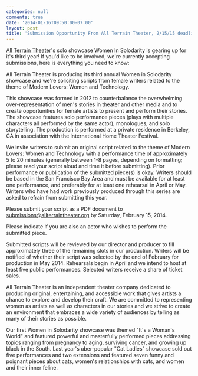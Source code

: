 ```yaml
---
categories: null
comments: true
date: '2014-01-16T09:50:00-07:00'
layout: post
title: 'Submission Opportunity From All Terrain Theater, 2/15/15 deadline, #pwopp'
---
```


[All Terrain Theater](http://www.allterraintheater.org/)'s solo showcase Women In Solodarity is gearing up for it's third year! If you'd like to be involved, we're currently accepting submissions, here is everything you need to know:

All Terrain Theater is producing its third annual Women in Solodarity showcase and we're soliciting scripts from female writers related to the theme of Modern Lovers: Women and Technology. 

This showcase was formed in 2012 to counterbalance the overwhelming over-representation of men's stories in theater and other media and to create opportunities for female artists to present and perform their stories. The showcase features solo performance pieces (plays with multiple characters all performed by the same actor), monologues, and solo storytelling. The production is performed at a private residence in Berkeley, CA in association with the International Home Theater Festival.

We invite writers to submit an original script related to the theme of Modern Lovers: Women and Technology with a performance time of approximately 5 to 20 minutes (generally between 1-8 pages, depending on formatting; please read your script aloud and time it before submitting). Prior performance or publication of the submitted piece(s) is okay. Writers should be based in the San Francisco Bay Area and must be available for at least one performance, and preferably for at least one rehearsal in April or May. Writers who have had work previously produced through this series are asked to refrain from submitting this year. 

Please submit your script as a PDF document to [submissions@allterraintheater.org](mailto:submissions@allterraintheater.org) by Saturday, February 15, 2014.

Please indicate if you are also an actor who wishes to perform the submitted piece.

Submitted scripts will be reviewed by our director and producer to fill approximately three of the remaining slots in our production. Writers will be notified of whether their script was selected by the end of February for production in May 2014. Rehearsals begin in April and we intend to host at least five public performances. Selected writers receive a share of ticket sales.

All Terrain Theater is an independent theater company dedicated to producing original, entertaining, and accessible work that gives artists a chance to explore and develop their craft. We are committed to representing women as artists as well as characters in our stories and we strive to create an environment that embraces a wide variety of audiences by telling as many of their stories as possible.

Our first Women in Solodarity showcase was themed "It's a Woman's World" and featured powerful and masterfully performed pieces addressing topics ranging from pregnancy to aging, surviving cancer, and growing up black in the South. Last year's uber-popular "Cat Ladies" showcase sold out five performances and two extensions and featured seven funny and poignant pieces about cats, women's relationships with cats, and women and their inner feline.